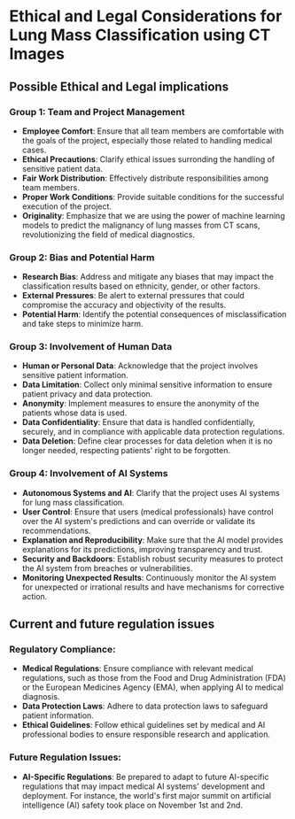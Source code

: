 # Ethical and Legal Considerations for Lung Mass Classification using CT Images

## Possible Ethical and Legal implications

### Group 1: Team and Project Management

*	**Employee Comfort**: Ensure that all team members are comfortable with the goals of the project, especially those related to handling medical cases.
*	**Ethical Precautions**: Clarify ethical issues surronding the handling of sensitive patient data.
*	**Fair Work Distribution**: Effectively distribute responsibilities among team members.
*	**Proper Work Conditions**: Provide suitable conditions for the successful execution of the project.
*	**Originality**: Emphasize that we are using the power of machine learning models to predict the malignancy of lung masses from CT scans, revolutionizing the field of medical diagnostics.

### Group 2: Bias and Potential Harm
*	**Research Bias**: Address and mitigate any biases that may impact the classification results based on ethnicity, gender, or other factors.
*	**External Pressures**: Be alert to external pressures that could compromise the accuracy and objectivity of the results.
*	**Potential Harm**: Identify the potential consequences of misclassification and take steps to minimize harm.

### Group 3: Involvement of Human Data
*	**Human or Personal Data**: Acknowledge that the project involves sensitive patient information.
*	**Data Limitation**: Collect only minimal sensitive information to ensure patient privacy and data protection.
*	**Anonymity**: Implement measures to ensure the anonymity of the patients whose data is used.
* **Data Confidentiality**: Ensure that data is handled confidentially, securely, and in compliance with applicable data protection regulations.
*	**Data Deletion**: Define clear processes for data deletion when it is no longer needed, respecting patients' right to be forgotten.

### Group 4: Involvement of AI Systems
*	**Autonomous Systems and AI**: Clarify that the project uses AI systems for lung mass classification.
*	**User Control**: Ensure that users (medical professionals) have control over the AI system's predictions and can override or validate its recommendations.
*	**Explanation and Reproducibility**: Make sure that the AI model provides explanations for its predictions, improving transparency and trust.
*	**Security and Backdoors**: Establish robust security measures to protect the AI system from breaches or vulnerabilities.
*	**Monitoring Unexpected Results**: Continuously monitor the AI system for unexpected or irrational results and have mechanisms for corrective action.


## Current and future regulation issues

### Regulatory Compliance:
*	**Medical Regulations**: Ensure compliance with relevant medical regulations, such as those from the Food and Drug Administration (FDA) or the European Medicines Agency (EMA), when applying AI to medical diagnosis.
*	**Data Protection Laws**: Adhere to data protection laws to safeguard patient information.
*	**Ethical Guidelines**: Follow ethical guidelines set by medical and AI professional bodies to ensure responsible research and application.

### Future Regulation Issues:
*	**AI-Specific Regulations**: Be prepared to adapt to future AI-specific regulations that may impact medical AI systems' development and deployment. For instance, the world's first major summit on artificial intelligence (AI) safety took place on November 1st and 2nd.
